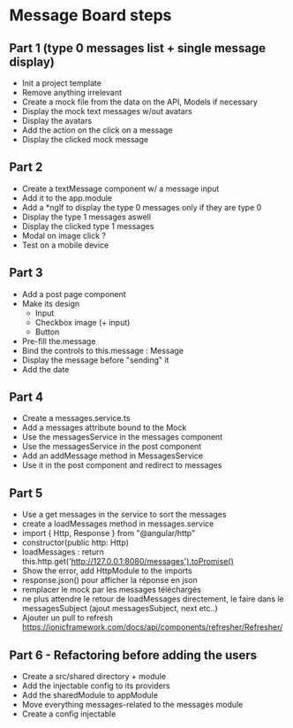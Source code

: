 # Message Board steps


## Part 1 (type 0 messages list + single message display)
 
- Init a project template
- Remove anything irrelevant
- Create a mock file from the data on the API, Models if necessary
- Display the mock text messages w/out avatars
- Display the avatars
- Add the action on the click on a message
- Display the clicked mock message

## Part 2

- Create a textMessage component w/ a message input
- Add it to the app.module
- Add a *ngIf to display the type 0 messages only if they are type 0
- Display the type 1 messages aswell
- Display the clicked type 1 messages
- Modal on image click ?
- Test on a mobile device

## Part 3

- Add a post page component
- Make its design
    - Input
    - Checkbox image (+ input)
    - Button
- Pre-fill the.message
- Bind the controls to this.message : Message
- Display the message before "sending" it
- Add the date

## Part 4

- Create a messages.service.ts
- Add a messages attribute bound to the Mock
- Use the messagesService in the messages component
- Use the messagesService in the post component
- Add an addMessage method in MessagesService
- Use it in the post component and redirect to messages

## Part 5

- Use a get messages in the service to sort the messages
- create a loadMessages method in messages.service
- import { Http, Response } from "@angular/http"
- constructor(public http: Http)
- loadMessages : return this.http.get('http://127.0.0.1:8080/messages').toPromise()
- Show the error, add HttpModule to the imports
- response.json() pour afficher la réponse en json
- remplacer le mock par les messages téléchargés
- ne plus attendre le retour de loadMessages directement, le faire dans le messagesSubject (ajout messagesSubject, next etc..)
- Ajouter un pull to refresh https://ionicframework.com/docs/api/components/refresher/Refresher/
    
## Part 6 - Refactoring before adding the users
- Create a src/shared directory + module
- Add the injectable config to its providers
- Add the sharedModule to appModule
- Move everything messages-related to the messages module
- Create a config injectable

##